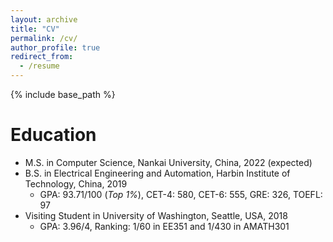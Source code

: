 ```yaml
---
layout: archive
title: "CV"
permalink: /cv/
author_profile: true
redirect_from:
  - /resume
---
```


{% include base_path %}

Education
======
* M.S. in Computer Science, Nankai University, China, 2022 (expected)
* B.S. in Electrical Engineering and Automation, Harbin Institute of Technology, China, 2019
  * GPA: 93.71/100 (_Top 1%_), CET-4: 580, CET-6: 555, GRE: 326, TOEFL: 97
* Visiting Student in University of Washington, Seattle, USA, 2018
  * GPA: 3.96/4, Ranking: 1/60 in EE351 and 1/430 in AMATH301
